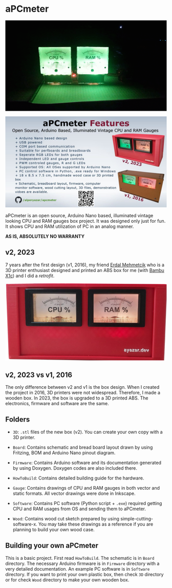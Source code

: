 # aPCmeter

![aPCmeter Working](BoardFinalTest.gif)

![aPCmeter Flyer](aPCmeter_Promo-v2.jpg)

aPCmeter is an open source, Arduino Nano based, illuminated vintage looking CPU and RAM gauges box project. It was designed only just for fun. It shows CPU and RAM utilization of PC in an analog manner.

**AS IS, ABSOLUTELY NO WARRANTY**

## v2, 2023

7 years after the first design (v1, 2016), my friend [Erdal Mehmetcik](https://www.linkedin.com/in/erdal-mehmetcik-7470363a/) who is a 3D printer enthusiast designed and printed an ABS box for me (with [Bambu X1c](https://bambulab.com/en/x1)) and I did a *retrofit*.

![v2 front](v2-front.jpg)

## v2, 2023 vs v1, 2016

The only difference between v2 and v1 is the box design. When I created the project in 2016, 3D printers were not widespread. Therefore, I made a wooden box. In 2023, the box is upgraded to a 3D printed ABS. The electronics, firmware and software are the same.

## Folders

* `3D`: `.stl` files of the new box (v2). You can create your own copy with a 3D printer.

* `Board`: Contains schematic and bread board layout drawn by using Fritzing, BOM and Arduino Nano pinout diagram.

* `Firmware`: Contains Arduino software and its documentation generated by using Doxygen. Doxygen codes are also included there.

* `HowToBuild`: Contains detailed building guide for the hardware.

* `Gauge`: Contains drawings of CPU and RAM gauges in both vector and static formats. All vector drawings were done in Inkscape.

* `Software`: Contains PC software (Python script + `.exe`) required getting CPU and RAM usages from OS and sending them to aPCmeter.

* `Wood`: Contains wood cut sketch prepared by using simple-cutting-software-x. You may take these drawings as a reference if you are planning to build your own wood case.

## Building your own aPCmeter

This is a basic project. First read `HowToBuild`. The schematic is in `Board` directory. The necessary Arduino firmware is in `Firmware` directory with a very detailed documentation. An example PC software is in `Software` directory. If you want to print your own plastic box, then check `3D` directory or for check `Wood` directory to make your own wooden box.
